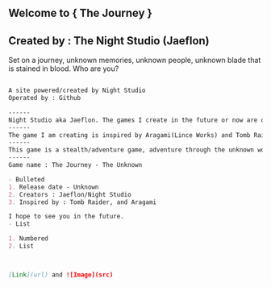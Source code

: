 ## Welcome to { The Journey } 
## Created by : The Night Studio (Jaeflon)

Set on a journey, unknown memories, unknown people, unknown blade that is stained in blood. Who are you? 





```markdown

A site powered/created by Night Studio
Operated by : Github

------
Night Studio aka Jaeflon. The games I create in the future or now are owned by Night Studio. pretty much me. 
------
The game I am creating is inspired by Aragami(Lince Works) and Tomb Raider franchise(Crynstal Dynamics and more)
------
This game is a stealth/adventure game, adventure through the unknown world and fight through enemies to figure out who you are and where you are. Chosen by unknown power. You and your stained sword are destined to survive no matter the cost. YOU MUST SURVIVE. 
------
Game name : The Journey - The Unknown

- Bulleted
1. Release date - Unknown
2. Creators : Jaeflon/Night Studio
3. Inspired by : Tomb Raider, and Aragami

I hope to see you in the future. 
- List

1. Numbered
2. List



[Link](url) and ![Image](src)
```


